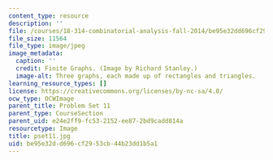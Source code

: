 ```yaml
---
content_type: resource
description: ''
file: /courses/18-314-combinatorial-analysis-fall-2014/be95e32dd696cf2953cb44b23dd1b5a1_pset11.jpg
file_size: 11564
file_type: image/jpeg
image_metadata:
  caption: ''
  credit: Finite Graphs. (Image by Richard Stanley.)
  image-alt: Three graphs, each made up of rectangles and triangles.
learning_resource_types: []
license: https://creativecommons.org/licenses/by-nc-sa/4.0/
ocw_type: OCWImage
parent_title: Problem Set 11
parent_type: CourseSection
parent_uid: e24e2ff9-fc53-2152-ee87-2bd9cadd814a
resourcetype: Image
title: pset11.jpg
uid: be95e32d-d696-cf29-53cb-44b23dd1b5a1
---
```

